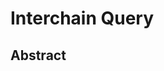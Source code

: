 <!--
order: 0
title: "Epochs Overview"
parent:
  title: "epochs"
-->

# Interchain Query

## Abstract